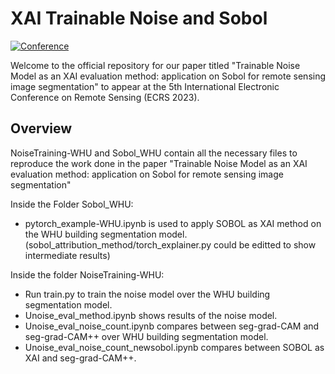 # XAI Trainable Noise and Sobol 

[![Conference](https://img.shields.io/badge/ECRS-Conference-brightgreen)](https://ecrs2023.sciforum.net/)

Welcome to the official repository for our paper titled "Trainable Noise Model as an XAI evaluation method: application on Sobol for remote sensing image segmentation" to appear at the 5th International Electronic Conference on Remote Sensing (ECRS 2023).

## Overview
NoiseTraining-WHU and Sobol_WHU contain all the necessary files to reproduce the work done in the paper "Trainable Noise Model as an XAI evaluation method: application on Sobol for remote sensing image segmentation"

Inside the Folder Sobol_WHU:

- pytorch_example-WHU.ipynb is used to apply SOBOL as XAI method on the WHU building segmentation model. (sobol_attribution_method/torch_explainer.py could be editted to show intermediate results)


Inside the folder NoiseTraining-WHU:

- Run train.py to train the noise model over the WHU building segmentation model.
- Unoise_eval_method.ipynb shows results of the noise model.
- Unoise_eval_noise_count.ipynb compares between seg-grad-CAM and seg-grad-CAM++ over WHU building segmentation model.
- Unoise_eval_noise_count_newsobol.ipynb compares between SOBOL as XAI and seg-grad-CAM++.


